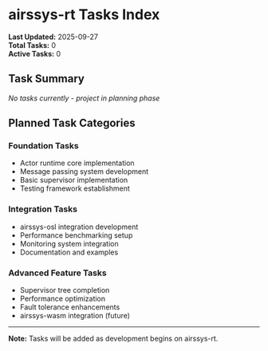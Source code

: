 # airssys-rt Tasks Index

**Last Updated:** 2025-09-27  
**Total Tasks:** 0  
**Active Tasks:** 0  

## Task Summary
*No tasks currently - project in planning phase*

## Planned Task Categories

### Foundation Tasks
- Actor runtime core implementation
- Message passing system development
- Basic supervisor implementation
- Testing framework establishment

### Integration Tasks  
- airssys-osl integration development
- Performance benchmarking setup
- Monitoring system integration
- Documentation and examples

### Advanced Feature Tasks
- Supervisor tree completion
- Performance optimization
- Fault tolerance enhancements
- airssys-wasm integration (future)

---
**Note:** Tasks will be added as development begins on airssys-rt.